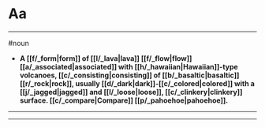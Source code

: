 # Aa
---
#noun
- **A [[f/_form|form]] of [[l/_lava|lava]] [[f/_flow|flow]] [[a/_associated|associated]] with [[h/_hawaiian|Hawaiian]]-type volcanoes, [[c/_consisting|consisting]] of [[b/_basaltic|basaltic]] [[r/_rock|rock]], usually [[d/_dark|dark]]-[[c/_colored|colored]] with a [[j/_jagged|jagged]] and [[l/_loose|loose]], [[c/_clinkery|clinkery]] surface. [[c/_compare|Compare]] [[p/_pahoehoe|pahoehoe]].**
---
---
